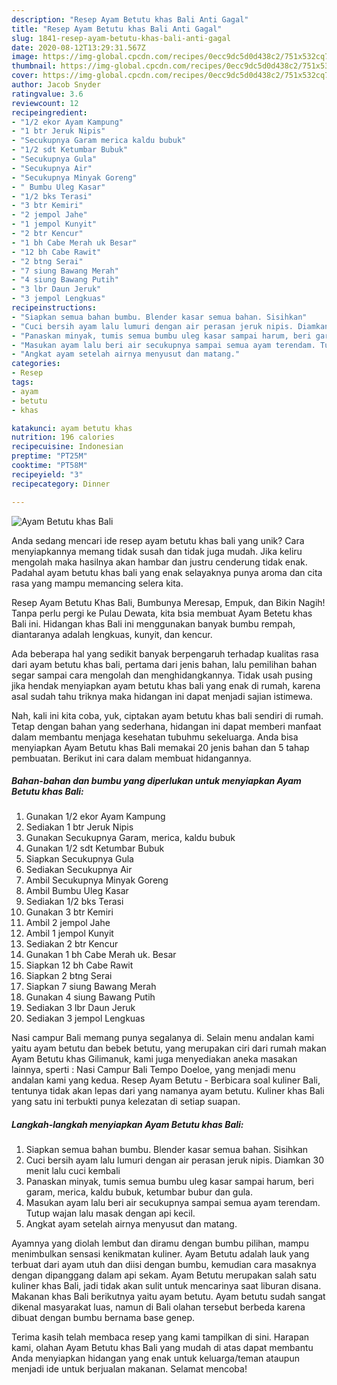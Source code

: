 ```yaml
---
description: "Resep Ayam Betutu khas Bali Anti Gagal"
title: "Resep Ayam Betutu khas Bali Anti Gagal"
slug: 1841-resep-ayam-betutu-khas-bali-anti-gagal
date: 2020-08-12T13:29:31.567Z
image: https://img-global.cpcdn.com/recipes/0ecc9dc5d0d438c2/751x532cq70/ayam-betutu-khas-bali-foto-resep-utama.jpg
thumbnail: https://img-global.cpcdn.com/recipes/0ecc9dc5d0d438c2/751x532cq70/ayam-betutu-khas-bali-foto-resep-utama.jpg
cover: https://img-global.cpcdn.com/recipes/0ecc9dc5d0d438c2/751x532cq70/ayam-betutu-khas-bali-foto-resep-utama.jpg
author: Jacob Snyder
ratingvalue: 3.6
reviewcount: 12
recipeingredient:
- "1/2 ekor Ayam Kampung"
- "1 btr Jeruk Nipis"
- "Secukupnya Garam merica kaldu bubuk"
- "1/2 sdt Ketumbar Bubuk"
- "Secukupnya Gula"
- "Secukupnya Air"
- "Secukupnya Minyak Goreng"
- " Bumbu Uleg Kasar"
- "1/2 bks Terasi"
- "3 btr Kemiri"
- "2 jempol Jahe"
- "1 jempol Kunyit"
- "2 btr Kencur"
- "1 bh Cabe Merah uk Besar"
- "12 bh Cabe Rawit"
- "2 btng Serai"
- "7 siung Bawang Merah"
- "4 siung Bawang Putih"
- "3 lbr Daun Jeruk"
- "3 jempol Lengkuas"
recipeinstructions:
- "Siapkan semua bahan bumbu. Blender kasar semua bahan. Sisihkan"
- "Cuci bersih ayam lalu lumuri dengan air perasan jeruk nipis. Diamkan 30 menit lalu cuci kembali"
- "Panaskan minyak, tumis semua bumbu uleg kasar sampai harum, beri garam, merica, kaldu bubuk, ketumbar bubur dan gula."
- "Masukan ayam lalu beri air secukupnya sampai semua ayam terendam. Tutup wajan lalu masak dengan api kecil."
- "Angkat ayam setelah airnya menyusut dan matang."
categories:
- Resep
tags:
- ayam
- betutu
- khas

katakunci: ayam betutu khas 
nutrition: 196 calories
recipecuisine: Indonesian
preptime: "PT25M"
cooktime: "PT58M"
recipeyield: "3"
recipecategory: Dinner

---
```



![Ayam Betutu khas Bali](https://img-global.cpcdn.com/recipes/0ecc9dc5d0d438c2/751x532cq70/ayam-betutu-khas-bali-foto-resep-utama.jpg)

Anda sedang mencari ide resep ayam betutu khas bali yang unik? Cara menyiapkannya memang tidak susah dan tidak juga mudah. Jika keliru mengolah maka hasilnya akan hambar dan justru cenderung tidak enak. Padahal ayam betutu khas bali yang enak selayaknya punya aroma dan cita rasa yang mampu memancing selera kita.

Resep Ayam Betutu Khas Bali, Bumbunya Meresap, Empuk, dan Bikin Nagih! Tanpa perlu pergi ke Pulau Dewata, kita bsia membuat Ayam Betetu khas Bali ini. Hidangan khas Bali ini menggunakan banyak bumbu rempah, diantaranya adalah lengkuas, kunyit, dan kencur.

Ada beberapa hal yang sedikit banyak berpengaruh terhadap kualitas rasa dari ayam betutu khas bali, pertama dari jenis bahan, lalu pemilihan bahan segar sampai cara mengolah dan menghidangkannya. Tidak usah pusing jika hendak menyiapkan ayam betutu khas bali yang enak di rumah, karena asal sudah tahu triknya maka hidangan ini dapat menjadi sajian istimewa.


Nah, kali ini kita coba, yuk, ciptakan ayam betutu khas bali sendiri di rumah. Tetap dengan bahan yang sederhana, hidangan ini dapat memberi manfaat dalam membantu menjaga kesehatan tubuhmu sekeluarga. Anda bisa menyiapkan Ayam Betutu khas Bali memakai 20 jenis bahan dan 5 tahap pembuatan. Berikut ini cara dalam membuat hidangannya.

<!--inarticleads1-->

##### Bahan-bahan dan bumbu yang diperlukan untuk menyiapkan Ayam Betutu khas Bali:

1. Gunakan 1/2 ekor Ayam Kampung
1. Sediakan 1 btr Jeruk Nipis
1. Gunakan Secukupnya Garam, merica, kaldu bubuk
1. Gunakan 1/2 sdt Ketumbar Bubuk
1. Siapkan Secukupnya Gula
1. Sediakan Secukupnya Air
1. Ambil Secukupnya Minyak Goreng
1. Ambil  Bumbu Uleg Kasar
1. Sediakan 1/2 bks Terasi
1. Gunakan 3 btr Kemiri
1. Ambil 2 jempol Jahe
1. Ambil 1 jempol Kunyit
1. Sediakan 2 btr Kencur
1. Gunakan 1 bh Cabe Merah uk. Besar
1. Siapkan 12 bh Cabe Rawit
1. Siapkan 2 btng Serai
1. Siapkan 7 siung Bawang Merah
1. Gunakan 4 siung Bawang Putih
1. Sediakan 3 lbr Daun Jeruk
1. Sediakan 3 jempol Lengkuas


Nasi campur Bali memang punya segalanya di. Selain menu andalan kami yaitu ayam betutu dan bebek betutu, yang merupakan ciri dari rumah makan Ayam Betutu khas Gilimanuk, kami juga menyediakan aneka masakan lainnya, sperti : Nasi Campur Bali Tempo Doeloe, yang menjadi menu andalan kami yang kedua. Resep Ayam Betutu - Berbicara soal kuliner Bali, tentunya tidak akan lepas dari yang namanya ayam betutu. Kuliner khas Bali yang satu ini terbukti punya kelezatan di setiap suapan. 

<!--inarticleads2-->

##### Langkah-langkah menyiapkan Ayam Betutu khas Bali:

1. Siapkan semua bahan bumbu. Blender kasar semua bahan. Sisihkan
1. Cuci bersih ayam lalu lumuri dengan air perasan jeruk nipis. Diamkan 30 menit lalu cuci kembali
1. Panaskan minyak, tumis semua bumbu uleg kasar sampai harum, beri garam, merica, kaldu bubuk, ketumbar bubur dan gula.
1. Masukan ayam lalu beri air secukupnya sampai semua ayam terendam. Tutup wajan lalu masak dengan api kecil.
1. Angkat ayam setelah airnya menyusut dan matang.


Ayamnya yang diolah lembut dan diramu dengan bumbu pilihan, mampu menimbulkan sensasi kenikmatan kuliner. Ayam Betutu adalah lauk yang terbuat dari ayam utuh dan diisi dengan bumbu, kemudian cara masaknya dengan dipanggang dalam api sekam. Ayam Betutu merupakan salah satu kuliner khas Bali, jadi tidak akan sulit untuk mencarinya saat liburan disana. Makanan khas Bali berikutnya yaitu ayam betutu. Ayam betutu sudah sangat dikenal masyarakat luas, namun di Bali olahan tersebut berbeda karena dibuat dengan bumbu bernama base genep. 

Terima kasih telah membaca resep yang kami tampilkan di sini. Harapan kami, olahan Ayam Betutu khas Bali yang mudah di atas dapat membantu Anda menyiapkan hidangan yang enak untuk keluarga/teman ataupun menjadi ide untuk berjualan makanan. Selamat mencoba!
